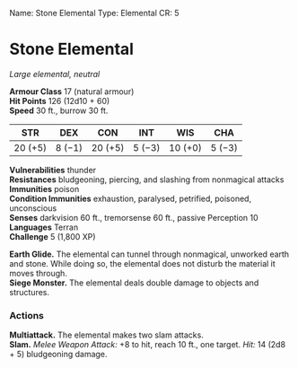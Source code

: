 Name: Stone Elemental
Type: Elemental
CR: 5

# Stone Elemental
_Large elemental, neutral_

**Armour Class** 17 (natural armour)    
**Hit Points** 126 (12d10 + 60)    
**Speed** 30 ft., burrow 30 ft. 

| STR     | DEX     | CON     | INT     | WIS     | CHA     |
|---------|---------|---------|---------|---------|---------|
| 20 (+5) | 8 (−1) | 20 (+5) | 5 (−3) | 10 (+0) | 5 (−3) |

**Vulnerabilities** thunder    
**Resistances** bludgeoning, piercing, and slashing from nonmagical attacks    
**Immunities** poison    
**Condition Immunities** exhaustion, paralysed, petrified, poisoned, unconscious    
**Senses** darkvision 60 ft., tremorsense 60 ft., passive Perception 10    
**Languages** Terran    
**Challenge** 5 (1,800 XP) 

**Earth Glide.** The elemental can tunnel through nonmagical, unworked earth and stone. While doing so, the elemental does not disturb the material it moves through.    
**Siege Monster.** The elemental deals double damage to objects and structures. 

### Actions 
**Multiattack.** The elemental makes two slam attacks.    
**Slam.** _Melee Weapon Attack:_ +8 to hit, reach 10 ft., one target. _Hit:_ 14 (2d8 + 5) bludgeoning damage.
